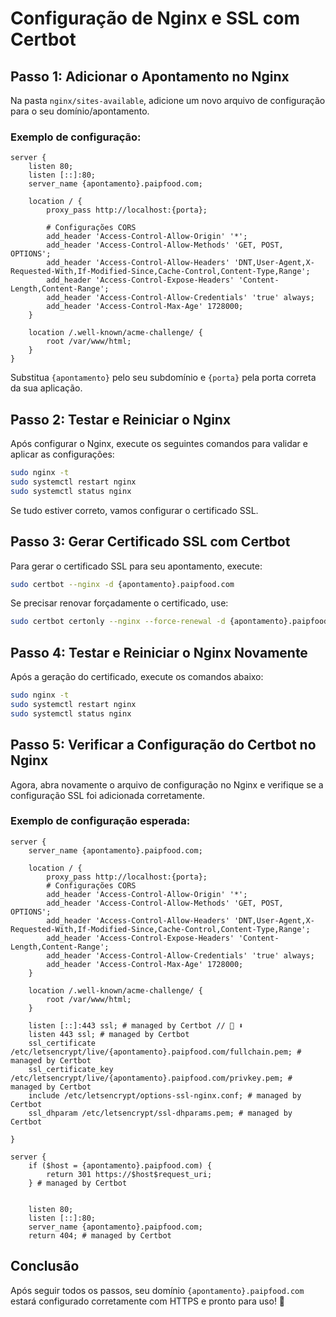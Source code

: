 # Configuração de Nginx e SSL com Certbot

## Passo 1: Adicionar o Apontamento no Nginx

Na pasta `nginx/sites-available`, adicione um novo arquivo de configuração para o seu domínio/apontamento.

### Exemplo de configuração:

```nginx
server {
    listen 80;
    listen [::]:80;
    server_name {apontamento}.paipfood.com;

    location / {
        proxy_pass http://localhost:{porta};
        
        # Configurações CORS
        add_header 'Access-Control-Allow-Origin' '*';
        add_header 'Access-Control-Allow-Methods' 'GET, POST, OPTIONS';
        add_header 'Access-Control-Allow-Headers' 'DNT,User-Agent,X-Requested-With,If-Modified-Since,Cache-Control,Content-Type,Range';
        add_header 'Access-Control-Expose-Headers' 'Content-Length,Content-Range';
        add_header 'Access-Control-Allow-Credentials' 'true' always;
        add_header 'Access-Control-Max-Age' 1728000;
    }

    location /.well-known/acme-challenge/ {
        root /var/www/html;
    }
}
```

Substitua `{apontamento}` pelo seu subdomínio e `{porta}` pela porta correta da sua aplicação.

## Passo 2: Testar e Reiniciar o Nginx

Após configurar o Nginx, execute os seguintes comandos para validar e aplicar as configurações:

```sh
sudo nginx -t
sudo systemctl restart nginx
sudo systemctl status nginx
```

Se tudo estiver correto, vamos configurar o certificado SSL.

## Passo 3: Gerar Certificado SSL com Certbot

Para gerar o certificado SSL para seu apontamento, execute:

```sh
sudo certbot --nginx -d {apontamento}.paipfood.com
```

Se precisar renovar forçadamente o certificado, use:

```sh
sudo certbot certonly --nginx --force-renewal -d {apontamento}.paipfood.com
```

## Passo 4: Testar e Reiniciar o Nginx Novamente

Após a geração do certificado, execute os comandos abaixo:

```sh
sudo nginx -t
sudo systemctl restart nginx
sudo systemctl status nginx
```

## Passo 5: Verificar a Configuração do Certbot no Nginx

Agora, abra novamente o arquivo de configuração no Nginx e verifique se a configuração SSL foi adicionada corretamente.

### Exemplo de configuração esperada:

```nginx
server {
    server_name {apontamento}.paipfood.com;

    location / {
        proxy_pass http://localhost:{porta};
        # Configurações CORS
        add_header 'Access-Control-Allow-Origin' '*';
        add_header 'Access-Control-Allow-Methods' 'GET, POST, OPTIONS';
        add_header 'Access-Control-Allow-Headers' 'DNT,User-Agent,X-Requested-With,If-Modified-Since,Cache-Control,Content-Type,Range';
        add_header 'Access-Control-Expose-Headers' 'Content-Length,Content-Range';
        add_header 'Access-Control-Allow-Credentials' 'true' always;
        add_header 'Access-Control-Max-Age' 1728000;
    }

    location /.well-known/acme-challenge/ {
        root /var/www/html;
    }

    listen [::]:443 ssl; # managed by Certbot // 👋 ⬇️
    listen 443 ssl; # managed by Certbot
    ssl_certificate /etc/letsencrypt/live/{apontamento}.paipfood.com/fullchain.pem; # managed by Certbot
    ssl_certificate_key /etc/letsencrypt/live/{apontamento}.paipfood.com/privkey.pem; # managed by Certbot
    include /etc/letsencrypt/options-ssl-nginx.conf; # managed by Certbot
    ssl_dhparam /etc/letsencrypt/ssl-dhparams.pem; # managed by Certbot

}

server {
    if ($host = {apontamento}.paipfood.com) {
        return 301 https://$host$request_uri;
    } # managed by Certbot


    listen 80;
    listen [::]:80;
    server_name {apontamento}.paipfood.com;
    return 404; # managed by Certbot
```

## Conclusão

Após seguir todos os passos, seu domínio `{apontamento}.paipfood.com` estará configurado corretamente com HTTPS e pronto para uso! 🚀

